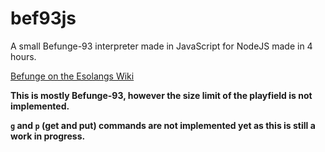 # bef93js

A small Befunge-93 interpreter made in JavaScript for NodeJS made in 4 hours.

[Befunge on the Esolangs Wiki](https://esolangs.org/wiki/Befunge)

**This is mostly Befunge-93, however the size limit of the playfield is not implemented.**

**`g` and `p` (get and put) commands are not implemented yet as this is still a work in progress.**